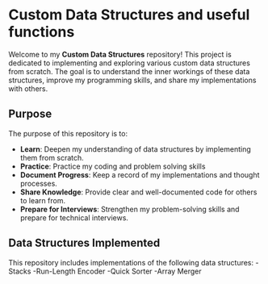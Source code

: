 # Custom Data Structures and useful functions

Welcome to my **Custom Data Structures** repository! This project is dedicated to implementing and exploring various custom data structures from scratch. The goal is to understand the inner workings of these data structures, improve my programming skills, and share my implementations with others.

## Purpose

The purpose of this repository is to:
- **Learn**: Deepen my understanding of data structures by implementing them from scratch.
- **Practice**: Practice my coding and problem solving skills
- **Document Progress**: Keep a record of my implementations and thought processes.
- **Share Knowledge**: Provide clear and well-documented code for others to learn from.
- **Prepare for Interviews**: Strengthen my problem-solving skills and prepare for technical interviews.

## Data Structures Implemented

This repository includes implementations of the following data structures:
-Stacks
-Run-Length Encoder
-Quick Sorter
-Array Merger

